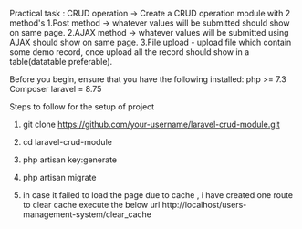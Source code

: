 Practical task :
CRUD operation -> Create a CRUD operation module with 2 method's
1.Post method -> whatever values will be submitted should show on same page.
2.AJAX method -> whatever values will be submitted using AJAX should show on same page.
3.File upload - upload file which contain some demo record, once upload all the record should show in a table(datatable preferable).

Before you begin, ensure that you have the following installed:
php >= 7.3
Composer
laravel = 8.75

Steps to follow for the setup of project
1) git clone https://github.com/your-username/laravel-crud-module.git

2) cd laravel-crud-module

3) php artisan key:generate

4) php artisan migrate

5) in case it failed to load the page due to cache , i have created one route to clear cache 
execute  the below url
http://localhost/users-management-system/clear_cache

